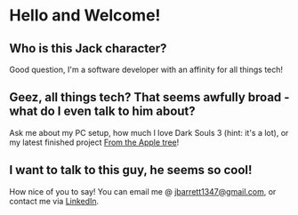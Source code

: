 # Hello and Welcome!

## Who is this Jack character?
Good question, I'm a software developer with an affinity for all things tech! 

## Geez, all things tech? That seems awfully broad - what do I even talk to him about?
Ask me about my PC setup, how much I love Dark Souls 3 (hint: it's a lot), or my latest finished project [From the Apple tree](https://github.com/Thirteenhelens/From_the_Apple_Tree)!

## I want to talk to this guy, he seems so cool!
How nice of you to say! You can email me @ jbarrett1347@gmail.com, or contact me via [LinkedIn](https://www.linkedin.com/in/jack-barrett-0b7bba1b0/).

<!--
Oh no! Youve discovered my secret!
 |  👀  |
  \     /
___|   |____
/      ✊🏻_/
\_✊🏻
Please don't tell anyone!
-->
